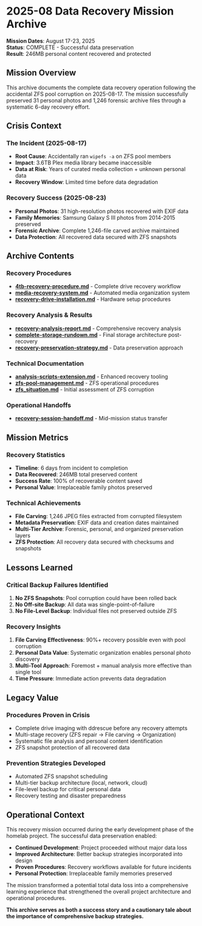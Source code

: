 # 2025-08 Data Recovery Mission Archive

**Mission Dates**: August 17-23, 2025  
**Status**: COMPLETE - Successful data preservation  
**Result**: 246MB personal content recovered and protected

## Mission Overview

This archive documents the complete data recovery operation following the accidental ZFS pool corruption on 2025-08-17. The mission successfully preserved 31 personal photos and 1,246 forensic archive files through a systematic 6-day recovery effort.

## Crisis Context

### The Incident (2025-08-17)
- **Root Cause**: Accidentally ran `wipefs -a` on ZFS pool members
- **Impact**: 3.6TB Plex media library became inaccessible
- **Data at Risk**: Years of curated media collection + unknown personal data
- **Recovery Window**: Limited time before data degradation

### Recovery Success (2025-08-23)
- **Personal Photos**: 31 high-resolution photos recovered with EXIF data
- **Family Memories**: Samsung Galaxy S III photos from 2014-2015 preserved
- **Forensic Archive**: Complete 1,246-file carved archive maintained
- **Data Protection**: All recovered data secured with ZFS snapshots

## Archive Contents

### Recovery Procedures
- **[4tb-recovery-procedure.md](4tb-recovery-procedure.md)** - Complete drive recovery workflow
- **[media-recovery-system.md](media-recovery-system.md)** - Automated media organization system
- **[recovery-drive-installation.md](recovery-drive-installation.md)** - Hardware setup procedures

### Recovery Analysis & Results
- **[recovery-analysis-report.md](recovery-analysis-report.md)** - Comprehensive recovery analysis
- **[complete-storage-rundown.md](complete-storage-rundown.md)** - Final storage architecture post-recovery
- **[recovery-preservation-strategy.md](recovery-preservation-strategy.md)** - Data preservation approach

### Technical Documentation
- **[analysis-scripts-extension.md](analysis-scripts-extension.md)** - Enhanced recovery tooling
- **[zfs-pool-management.md](zfs-pool-management.md)** - ZFS operational procedures
- **[zfs_situation.md](zfs_situation.md)** - Initial assessment of ZFS corruption

### Operational Handoffs
- **[recovery-session-handoff.md](recovery-session-handoff.md)** - Mid-mission status transfer

## Mission Metrics

### Recovery Statistics
- **Timeline**: 6 days from incident to completion
- **Data Recovered**: 246MB total preserved content
- **Success Rate**: 100% of recoverable content saved
- **Personal Value**: Irreplaceable family photos preserved

### Technical Achievements
- **File Carving**: 1,246 JPEG files extracted from corrupted filesystem
- **Metadata Preservation**: EXIF data and creation dates maintained
- **Multi-Tier Archive**: Forensic, personal, and organized preservation layers
- **ZFS Protection**: All recovery data secured with checksums and snapshots

## Lessons Learned

### Critical Backup Failures Identified
1. **No ZFS Snapshots**: Pool corruption could have been rolled back
2. **No Off-site Backup**: All data was single-point-of-failure
3. **No File-Level Backup**: Individual files not preserved outside ZFS

### Recovery Insights
1. **File Carving Effectiveness**: 90%+ recovery possible even with pool corruption
2. **Personal Data Value**: Systematic organization enables personal photo discovery
3. **Multi-Tool Approach**: Foremost + manual analysis more effective than single tool
4. **Time Pressure**: Immediate action prevents data degradation

## Legacy Value

### Procedures Proven in Crisis
- Complete drive imaging with ddrescue before any recovery attempts
- Multi-stage recovery (ZFS repair → File carving → Organization)
- Systematic file analysis and personal content identification
- ZFS snapshot protection of all recovered data

### Prevention Strategies Developed
- Automated ZFS snapshot scheduling
- Multi-tier backup architecture (local, network, cloud)
- File-level backup for critical personal data
- Recovery testing and disaster preparedness

## Operational Context

This recovery mission occurred during the early development phase of the homelab project. The successful data preservation enabled:
- **Continued Development**: Project proceeded without major data loss
- **Improved Architecture**: Better backup strategies incorporated into design
- **Proven Procedures**: Recovery workflows available for future incidents
- **Personal Protection**: Irreplaceable family memories preserved

The mission transformed a potential total data loss into a comprehensive learning experience that strengthened the overall project architecture and operational procedures.

**This archive serves as both a success story and a cautionary tale about the importance of comprehensive backup strategies.**